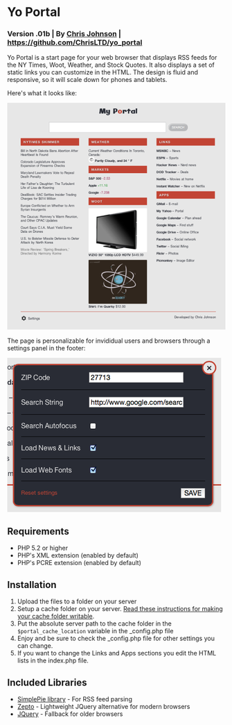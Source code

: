 # Yo Portal 
### Version .01b | By [Chris Johnson](http://chrisltd.com) | https://github.com/ChrisLTD/yo_portal

Yo Portal is a start page for your web browser that displays RSS feeds for the NY Times, Woot, Weather, and Stock Quotes. It also displays a set of static links you can customize in the HTML. The design is fluid and responsive, so it will scale down for phones and tablets.

Here's what it looks like:

![Preview](https://github.com/chrisltd/yo_portal/raw/master/img/preview.png)

The page is personalizable for invididual users and browsers through a settings panel in the footer:

![Settings Panel](https://github.com/chrisltd/yo_portal/raw/master/img/settings.png)

## Requirements
* PHP 5.2 or higher
* PHP's XML extension (enabled by default)
* PHP's PCRE extension (enabled by default)

## Installation
1. Upload the files to a folder on your server
2. Setup a cache folder on your server. [Read these instructions for making your cache folder writable](http://simplepie.org/wiki/faq/file_permissions).
3. Put the absolute server path to the cache folder in the `$portal_cache_location` variable in the _config.php file
4. Enjoy and be sure to check the _config.php file for other settings you can change.
5. If you want to change the Links and Apps sections you edit the HTML lists in the index.php file.

## Included Libraries
* [SimplePie library](http://simplepie.org) - For RSS feed parsing
* [Zepto](http://zeptojs.com) - Lightweight JQuery alternative for modern browsers
* [JQuery](http://jquery.com) - Fallback for older browsers